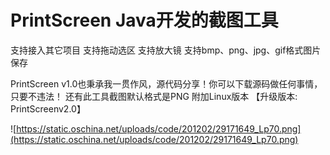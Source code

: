 ﻿PrintScreen Java开发的截图工具
=========


支持接入其它项目
支持拖动选区
支持放大镜
支持bmp、png、jpg、gif格式图片保存



PrintScreen v1.0也秉承我一贯作风，源代码分享！你可以下载源码做任何事情，只要不违法！ 还有此工具截图默认格式是PNG 附加Linux版本 【升级版本: PrintScreenv2.0】 





![https://static.oschina.net/uploads/code/201202/29171649_Lp70.png](https://static.oschina.net/uploads/code/201202/29171649_Lp70.png)
 